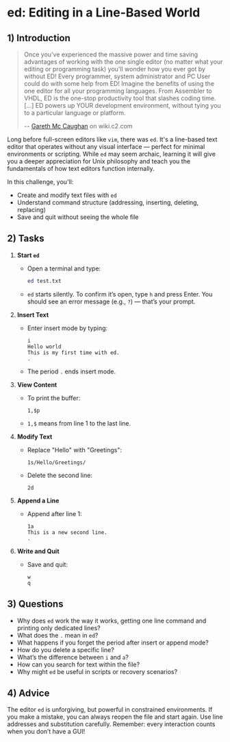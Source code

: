 <!---
{
  "depends_on": ["https://raw.githubusercontent.com/MaxClerkwell/1b2fb326-d1d7-4c0c-8193-c563871e3707/refs/heads/main/worksheet.tex"],
  "author": "Stephan Bökelmann",
  "first_used": "2025-04-01",
  "keywords": ["ed", "unix", "editor", "cli", "text"]
}
--->

# ed: Editing in a Line-Based World

## 1) Introduction

> Once you've experienced the massive power and time saving advantages of working with the one single editor (no matter what your editing or programming task) you'll wonder how you ever got by without ED! Every programmer, system administrator and PC User could do with some help from ED!
> Imagine the benefits of using the one editor for all your programming languages. From Assembler to VHDL, ED is the one-stop productivity tool that slashes coding time. [...] ED powers up YOUR development environment, without tying you to a particular language or platform.
>
> -- [Gareth Mc Caughan](https://wiki.c2.com/?GarethMcCaughan) on wiki.c2.com 

Long before full-screen editors like `vim`, there was `ed`. It's a line-based text editor that operates without any visual interface — perfect for minimal environments or scripting. While `ed` may seem archaic, learning it will give you a deeper appreciation for Unix philosophy and teach you the fundamentals of how text editors function internally.

In this challenge, you'll:

- Create and modify text files with `ed`
- Understand command structure (addressing, inserting, deleting, replacing)
- Save and quit without seeing the whole file

## 2) Tasks

1. **Start `ed`**

    - Open a terminal and type:

      ```bash
      ed test.txt
      ```

    - `ed` starts silently. To confirm it’s open, type `h` and press Enter. You should see an error message (e.g., `?`) — that’s your prompt.

2. **Insert Text**

    - Enter insert mode by typing:

      ```ed
      i
      Hello world
      This is my first time with ed.
      .
      ```

    - The period `.` ends insert mode.

3. **View Content**

    - To print the buffer:

      ```ed
      1,$p
      ```

    - `1,$` means from line 1 to the last line.

4. **Modify Text**

    - Replace "Hello" with "Greetings":

      ```ed
      1s/Hello/Greetings/
      ```

    - Delete the second line:

      ```ed
      2d
      ```

5. **Append a Line**

    - Append after line 1:

      ```ed
      1a
      This is a new second line.
      .
      ```

6. **Write and Quit**

    - Save and quit:

      ```ed
      w
      q
      ```

## 3) Questions

- Why does `ed` work the way it works, getting one line command and printing only dedicated lines?
- What does the `.` mean in `ed`?
- What happens if you forget the period after insert or append mode?
- How do you delete a specific line?
- What’s the difference between `i` and `a`?
- How can you search for text within the file?
- Why might `ed` be useful in scripts or recovery scenarios?

## 4) Advice

The editor `ed` is unforgiving, but powerful in constrained environments. If you make a mistake, you can always reopen the file and start again. Use line addresses and substitution carefully. Remember: every interaction counts when you don’t have a GUI!

